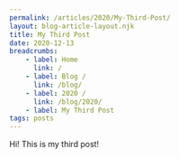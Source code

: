```yaml
---
permalink: /articles/2020/My-Third-Post/
layout: blog-article-layout.njk
title: My Third Post
date: 2020-12-13
breadcrumbs:
    - label: Home
      link: /
    - label: Blog /
      link: /blog/
    - label: 2020 /
      link: /blog/2020/
    - label: My Third Post
tags: posts
---
```


Hi! This is my third post!
